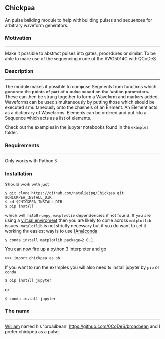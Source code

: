 ## Chickpea

An pulse building module to help with building pulses and sequences for arbitrary waveform generators.

### Motivation
--------------
Make it possible to abstract pulses into gates, procedures or similar.
 To be able to make use of the sequencing mode of the AWG5014C with QCoDeS

### Description
---------------
The module makes it possible to compose Segments from functions which generate 
the points of part of a pulse based on the funtion parameters.
These can then be strung together to form a  Waveform and markers added.
Waveforms can be used simultaneously by putting  those which should be executed simultaneously
onto the channels of an Element. An Element acts as a dictionary of Waveforms. Elements
can be ordered and put into a Sequence which acts as a list of elements.

Check out the examples in the jupyter notebooks found in the `examples` folder.

### Requirements
---------------
Only works with Python 3

### Installation

Should work with just 
```
$ git clone https://github.com/nataliejpg/Chickpea.git $CHICKPEA_INSTALL_DIR
$ cd $CHICKPEA_INSTALL_DIR
$ pip install .
```
which will install `numpy`, `matplotlib` dependencies if not found. If you are using a [virtual enviroment](https://github.com/pyenv/pyenv-virtualenv) then you are likely to come across 
`matplotlib` issues. `matplotlib` is not strictly necessary but if you do want to get it working
the easiest way is to use [(Ana)conda](https://conda.io/docs/index.html)
```
$ conda install matplotlib package=2.0.1
```

You can now fire up a python 3 interpreter and go
```
>>> import chickpea as pb
```

If you want to run the examples you will also need to install jupyter by `pip` or `conda`
```
$ pip install jupyter
```
or 
```
$ conda install jupyter
```

### The name
---------------
[William](https://github.com/WilliamHPNielsen) named his 'broadbean' <https://github.com/QCoDeS/broadbean> and I prefer chickpea as a pulse.

